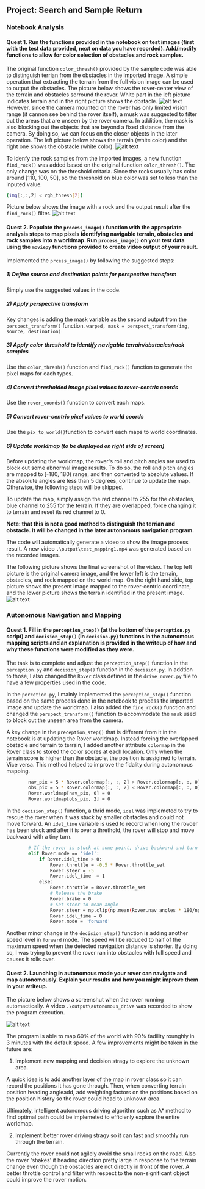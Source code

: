 ## Project: Search and Sample Return

### Notebook Analysis
#### Quest 1. Run the functions provided in the notebook on test images (first with the test data provided, next on data you have recorded). Add/modify functions to allow for color selection of obstacles and rock samples.

[image_0]: ./report/pic/nb01_terrain_vs_obstacles01.png
[image_1]: ./report/pic/nb02_terrain_vs_obstacles02.png
[image_2]: ./report/pic/nb03_find_rock.png
[image_3]: ./report/pic/nb04_result.png
[image_4]: ./report/pic/pg01_result.png

The original function `color_thresh()` provided by the sample code was able to distinguish terrian from the obstacles in the imported image. A simple operation that extracting the terrain from the full vision image can be used to output the obstacles. The picture below shows the rover-center view of the terrain and obstacles sorround the rover. White part in the left picture indicates terrain and in the right picture shows the obstacle.
![alt text][image_0] 
However, since the camera mounted on the rover has only limited vision range (it cannon see behind the rover itself), a musk was suggested to filter out the areas that are unseen by the rover camera. In addition, the mask is also blocking out the objects that are beyond a fixed distance from the camera. By doing so, we can focus on the closer objects in the later operation. The left picture below shows the terrain (white color) and the right one shows the obstacle (white color).
![alt text][image_1] 

To idenfy the rock samples from the imported images, a new function `find_rock()` was added based on the original function `color_thresh()`. The only change was on the threshold critaria. Since the rocks usually has color around [110, 100, 50], so the threshold on blue color was set to less than the inputed value.

```sh
(img[:,:,2] < rgb_thresh[2])
```
Picture below shows the image with a rock and the output result after the `find_rock()` filter.
![alt text][image_2] 

#### Quest 2. Populate the `process_image()` function with the appropriate analysis steps to map pixels identifying navigable terrain, obstacles and rock samples into a worldmap.  Run `process_image()` on your test data using the `moviepy` functions provided to create video output of your result. 

Implemented the `prcess_image()` by following the suggested steps:

##### 1) Define source and destination points for perspective transform
Simply use the suggested values in the code.

##### 2) Apply perspective transform
Key changes is adding the mask variable as the second output from the `perspect_transform()` function.
`warped, mask = perspect_transform(img, source, destination)`

##### 3) Apply color threshold to identify navigable terrain/obstacles/rock samples
Use the `color_thresh()` function and `find_rock()` function to generate the pixel maps for each types.

##### 4) Convert thresholded image pixel values to rover-centric coords
Use the `rover_coords()` function to convert each maps.

##### 5) Convert rover-centric pixel values to world coords
Use the `pix_to_world()`function to convert each maps to world coordinates.

##### 6) Update worldmap (to be displayed on right side of screen)
Before updating the worldmap, the rover's roll and pitch angles are used to block out some abnormal image results. To do so, the roll and pitch angles are mapped to [-180, 180) range, and then converted to absolute values. If the absolute angles are less than 5 degrees, continue to update the map. Otherwise, the following steps will be skipped.

To update the map, simply assign the red channel to 255 for the obstacles, blue channel to 255 for the terrain. If they are overlapped, force changing it to terrain and reset its red channel to 0.

**Note: that this is not a good method to distinguish the terrian and obstacle. It will be changed in the later autonomous navigation program.**

The code will automatically generate a video to show the image process result. A new video `.\output\test_mapping1.mp4` was generated based on the recorded images.

The following picture shows the final screenshot of the video.
The top left picture is the original camera image, and the lower left is the terrain, obstacles, and rock mapped on the world map. On the right hand side, top picture shows the present image mapped to the rover-centric coordinate, and the lower picture shows the terrain identified in the present image.
![alt text][image_3] 

### Autonomous Navigation and Mapping


#### Quest 1. Fill in the `perception_step()` (at the bottom of the `perception.py` script) and `decision_step()` (in `decision.py`) functions in the autonomous mapping scripts and an explanation is provided in the writeup of how and why these functions were modified as they were.

The task is to complete and adjust the `perception_step()` function in the `perception.py` and `decision_step()` function in the `decision.py`. In addtion to those, I also changed the `Rover` class defined in the `drive_rover.py` file to have a few properties used in the code.

In the `percetion.py`, I mainly implemented the `perception_step()` function based on the same process done in the notebook to process the imported image and update the worldmap. I also added the `fine_rock()` function and changed the `perspect_transform()` function to accommodate the `mask` used to block out the unseen area from the camera.

A key change in the `preception_step()` that is different from it in the notebook is at updating the Rover worldmap. Instead forcing the overlapped obstacle and terrain to terrain, I added another attribute `colormap` in the Rover class to stored the color scores at each location. Only when the terrain score is higher than the obstacle, the position is assigined to terrain. Vice versa. This method helped to improve the fidality during autonomous mapping.

```sh
        nav_pix = 5 * Rover.colormap[:, :, 2] > Rover.colormap[:, :, 0]
        obs_pix = 5 * Rover.colormap[:, :, 2] < Rover.colormap[:, :, 0]
        Rover.worldmap[nav_pix, 0] = 0
        Rover.worldmap[obs_pix, 2] = 0
```

In the `decision_step()` function, a thrid mode, `idel` was implemeted to try to rescue the rover when it was stuck by smaller obstacles and could not move forward. An `idel_time` variable is used to record when long the rovoer has been stuck and after it is over a threthold, the rover will stop and move backward with a tiny turn.

```sh
        # If the rover is stuck at some point, drive backward and turn
        elif Rover.mode == 'idel':
            if Rover.idel_time > 0:
                Rover.throttle = -0.5 * Rover.throttle_set
                Rover.steer = -5
                Rover.idel_time -= 1
            else:
                Rover.throttle = Rover.throttle_set
                # Release the brake
                Rover.brake = 0
                # Set steer to mean angle
                Rover.steer = np.clip(np.mean(Rover.nav_angles * 180/np.pi), -15, 15)
                Rover.idel_time = 0
                Rover.mode = 'forward'
```

Another minor change in the `decision_step()` function is adding another speed level in `forward` mode. The speed will be reduced to half of the maximum speed when the detected navigation distance is shorter. By doing so, I was trying to prevent the rover ran into obstacles with full speed and causes it rolls over.



#### Quest 2. Launching in autonomous mode your rover can navigate and map autonomously.  Explain your results and how you might improve them in your writeup.  


The picture below shows a screenshut when the rover running automactically. A video `.\output\autonomous_drive` was recorded to show the program execution.

![alt text][image_4]

The program is able to map 60% of the world with 90% fadility rounghly in 3 minutes with the default speed. A few improvements might be taken in the future are:

1) Implement new mapping and decision stragy to explore the unknown area.

A quick idea is to add another layer of the map in rover class so it can record the positions it has gone through. Then, when converting terrain position heading angleadd, add weighting factors on the positions based on the position history so the rover could head to unknown area.

Ultimately, intelligent autonomous driving algorithm such as A\* method to find optimal path could be implemeted to efficienly explore the entire worldmap.

2) Implement better rover driving stragy so it can fast and smoothly run through the terrain.

Currently the rover could not agilely avoid the small rocks on the road. Also the rover 'shakes' it heading direction pretty large in response to the terrain change even though the obstacles are not directly in front of the rover. A better throttle control and filter with respect to the non-significant object could improve the rover motion.



 


